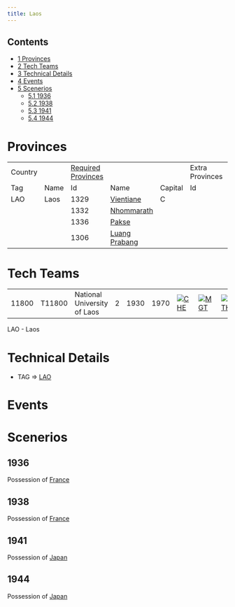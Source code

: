 ```yaml
---
title: Laos
---
```



## Contents

-   [ 1 Provinces ](#Provinces)
-   [ 2 Tech Teams ](#Tech_Teams)
-   [ 3 Technical Details ](#Technical_Details)
-   [ 4 Events ](#Events)
-   [ 5 Scenerios ](#Scenerios)
    -   [ 5.1 1936 ](#1936)
    -   [ 5.2 1938 ](#1938)
    -   [ 5.3 1941 ](#1941)
    -   [ 5.4 1944 ](#1944)

#  Provinces 

|         |      |                                                                   |                                                                                                                  |         |                 |      |
|---------|------|-------------------------------------------------------------------|------------------------------------------------------------------------------------------------------------------|---------|-----------------|------|
| Country |      | [Required Provinces](/wiki/Required_Province "Required Province") |                                                                                                                  |         | Extra Provinces |      |
| Tag     | Name | Id                                                                | Name                                                                                                             | Capital | Id              | name |
| LAO     | Laos | 1329                                                              | [Vientiane](/wiki/index.php?title=Vientiane&action=edit&redlink=1 "Vientiane (page does not exist)")             | C       |                 |      |
|         |      | 1332                                                              | [Nhommarath](/wiki/index.php?title=Nhommarath&action=edit&redlink=1 "Nhommarath (page does not exist)")          |         |                 |      |
|         |      | 1336                                                              | [Pakse](/wiki/index.php?title=Pakse&action=edit&redlink=1 "Pakse (page does not exist)")                         |         |                 |      |
|         |      | 1306                                                              | [Luang Prabang](/wiki/index.php?title=Luang_Prabang&action=edit&redlink=1 "Luang Prabang (page does not exist)") |         |                 |      |

#  Tech Teams 

|       |        |                             |     |      |      |                                                                      |                                                                        |                                                                          |                                                                      |
|-------|--------|-----------------------------|-----|------|------|----------------------------------------------------------------------|------------------------------------------------------------------------|--------------------------------------------------------------------------|----------------------------------------------------------------------|
| 11800 | T11800 | National University of Laos | 2   | 1930 | 1970 | [![CHE](/images/1/19/Chemistry.png)](/wiki/File:Chemistry.png "CHE") | [![MGT](/images/c/c7/Management.png)](/wiki/File:Management.png "MGT") | [![MTH](/images/7/79/Mathematics.png)](/wiki/File:Mathematics.png "MTH") | [![MCH](/images/a/a1/Mechanics.png)](/wiki/File:Mechanics.png "MCH") |

LAO - Laos

#  Technical Details 

-   TAG =\>
    [LAO](/wiki/index.php?title=LAO&action=edit&redlink=1 "LAO (page does not exist)")

#  Events 

#  Scenerios 

##  1936 

Possession of [France](/wiki/France "France")

##  1938 

Possession of [France](/wiki/France "France")

##  1941 

Possession of [Japan](/wiki/Japan "Japan")

##  1944 

Possession of [Japan](/wiki/Japan "Japan")
